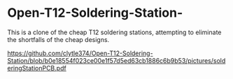 # Open-T12-Soldering-Station-
This is a clone of the cheap T12 soldering stations, attempting to eliminate the shortfalls of the cheap designs. 

https://github.com/clytle374/Open-T12-Soldering-Station/blob/b0e18554f023ce00e1f57d5ed63cb1886c6b9b53/pictures/solderingStationPCB.pdf
